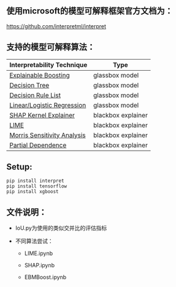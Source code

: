 ## 使用microsoft的模型可解释框架官方文档为：

https://github.com/interpretml/interpret

## 支持的模型可解释算法：

| Interpretability Technique                                   | Type               |
| ------------------------------------------------------------ | ------------------ |
| [Explainable Boosting](https://interpret.ml/docs/ebm.html)   | glassbox model     |
| [Decision Tree](https://interpret.ml/docs/dt.html)           | glassbox model     |
| [Decision Rule List](https://interpret.ml/docs/dr.html)      | glassbox model     |
| [Linear/Logistic Regression](https://interpret.ml/docs/lr.html) | glassbox model     |
| [SHAP Kernel Explainer](https://interpret.ml/docs/shap.html) | blackbox explainer |
| [LIME](https://interpret.ml/docs/lime.html)                  | blackbox explainer |
| [Morris Sensitivity Analysis](https://interpret.ml/docs/msa.html) | blackbox explainer |
| [Partial Dependence](https://interpret.ml/docs/pdp.html)     | blackbox explainer |

## Setup:

```
pip install interpret
pip install tensorflow
pip install xgboost
```

## 文件说明：

- IoU.py为使用的类似交并比的评估指标

- 不同算法尝试：

  - LIME.ipynb

  - SHAP.ipynb

  - EBMBoost.ipynb

    
